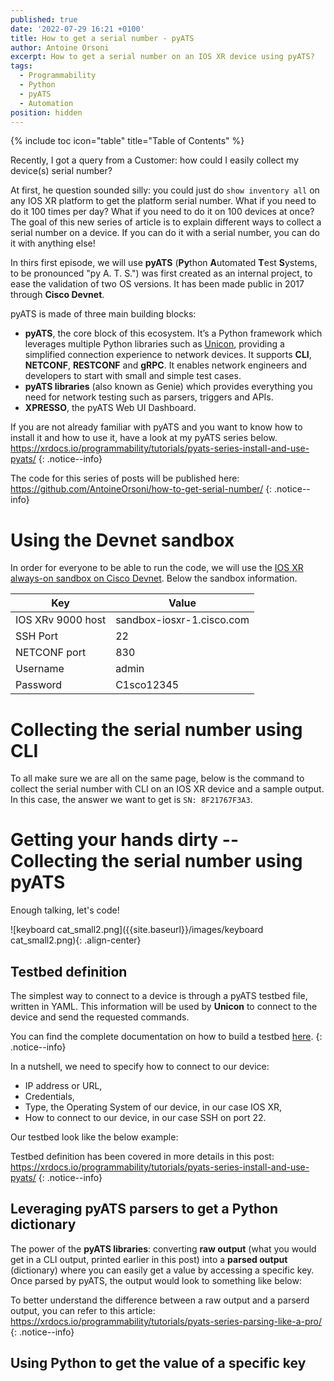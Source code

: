 ```yaml
---
published: true
date: '2022-07-29 16:21 +0100'
title: How to get a serial number - pyATS
author: Antoine Orsoni
excerpt: How to get a serial number on an IOS XR device using pyATS?
tags:
  - Programmability
  - Python
  - pyATS
  - Automation
position: hidden
---
```

{% include toc icon="table" title="Table of Contents" %}

Recently, I got a query from a Customer: how could I easily collect my device(s) serial number? 

At first, he question sounded silly: you could just do `show inventory all` on any IOS XR platform to get the platform serial number. What if you need to do it 100 times per day? What if you need to do it on 100 devices at once? The goal of this new series of article is to explain different ways to collect a serial number on a device. If you can do it with a serial number, you can do it with anything else! 

In thirs first episode, we will use **pyATS** (**Py**thon **A**utomated **T**est **S**ystems, to be pronounced "py A. T. S.") was first created as an internal project, to ease the validation of two OS versions. It has been made public in 2017 through **Cisco Devnet**.

pyATS is made of three main building blocks:
- **pyATS**, the core block of this ecosystem. It’s a Python framework which leverages multiple Python libraries such as [Unicon](https://pypi.org/project/unicon/), providing a simplified connection experience to network devices. It supports **CLI**, **NETCONF**, **RESTCONF** and **gRPC**. It enables network engineers and developers to start with small and simple test cases.
- **pyATS libraries** (also known as Genie) which provides everything you need for network testing such as parsers, triggers and APIs. 
- **XPRESSO**, the pyATS Web UI Dashboard.

If you are not already familiar with pyATS and you want to know how to install it and how to use it, have a look at my pyATS series below.
https://xrdocs.io/programmability/tutorials/pyats-series-install-and-use-pyats/
{: .notice--info}

The code for this series of posts will be published here:
https://github.com/AntoineOrsoni/how-to-get-serial-number/
{: .notice--info}

# Using the Devnet sandbox

In order for everyone to be able to run the code, we will use the [IOS XR always-on sandbox on Cisco Devnet](https://devnetsandbox.cisco.com/RM/Diagram/Index/e83cfd31-ade3-4e15-91d6-3118b867a0dd?diagramType=Topology). Below the sandbox information.

| Key               	| Value                    	|
|-------------------	|--------------------------	|
| IOS XRv 9000 host 	| sandbox-iosxr-1.cisco.com |
|     SSH Port      	|     22                 	|
| NETCONF port		 	| 		830 				|
|     Username      	|     admin                	|
|     Password      	|     C1sco12345           	|


# Collecting the serial number using CLI

To all make sure we are all on the same page, below is the command to collect the serial number with CLI on an IOS XR device and a sample output. In this case, the answer we want to get is `SN: 8F21767F3A3`.

<script src="https://gist.github.com/AntoineOrsoni/025aefa2afbeefd77d7b0a0f3ec909d1.js"></script>

# Getting your hands dirty -- Collecting the serial number using pyATS

Enough talking, let's code!

![keyboard cat_small2.png]({{site.baseurl}}/images/keyboard cat_small2.png){: .align-center}

## Testbed definition

The simplest way to connect to a device is through a pyATS testbed file, written in YAML. This information will be used by **Unicon** to connect to the device and send the requested commands.

You can find the complete documentation on how to build a testbed [here](https://pubhub.devnetcloud.com/media/unicon/docs/user_guide/connection.html).
{: .notice--info}

In a nutshell, we need to specify how to connect to our device:
- IP address or URL,
- Credentials,
- Type, the Operating System of our device, in our case IOS XR,
- How to connect to our device, in our case SSH on port 22.

 Our testbed look like the below example:

<script src="https://gist.github.com/AntoineOrsoni/c837b0cc0d49c5be0f18232689eedd3e.js"></script>

Testbed definition has been covered in more details in this post: https://xrdocs.io/programmability/tutorials/pyats-series-install-and-use-pyats/
{: .notice--info}

## Leveraging pyATS parsers to get a Python dictionary

The power of the **pyATS libraries**: converting **raw output** (what you would get in a CLI output, printed earlier in this post) into a **parsed output** (dictionary) where you can easily get a value by accessing a specific key. Once parsed by pyATS, the output would look to something like below:

<script src="https://gist.github.com/AntoineOrsoni/dc87b1259a5f811e4a9394d9aa4481ae.js"></script>

To better understand the difference between a raw output and a parserd output, you can refer to this article:
https://xrdocs.io/programmability/tutorials/pyats-series-parsing-like-a-pro/
{: .notice--info}

## Using Python to get the value of a specific key
